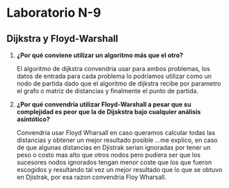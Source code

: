 # Laboratorio N-9

## Dijkstra y Floyd-Warshall

1. **¿Por qué conviene utilizar un algoritmo más que el otro?**

    El algoritmo de dijkstra  convendria usar para ambos problemas, los datos de entrada para cada problema lo podríamos utilizar como un nodo de partida dado que el algoritmo de dijkstra recibe por parametro el grafo o matriz de distancias y finalmente el punto de partida.

2. **¿Por qué convendría utilizar Floyd-Warshall a pesar que su complejidad es peor que la de Dijskstra bajo cualquier análisis asintótico?**

    Convendria usar Floyd Wharsall en caso queramos calcular todas las distancias y obtener un  mejor resultado posible ...me explico, en caso de que algunas distancias en Djistrak serian ignoradas por tener un peso o costo mas alto que otros nodos pero pudiera ser que los sucesores nodos ignorados tengan menor coste que los que fueron escogidos y resultando tal vez un mejor resultado que lo que se obtuvo en Djistrak, por esa razon convendria Floy Wharsall.